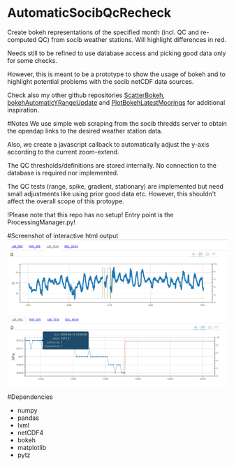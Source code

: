# AutomaticSocibQcRecheck
Create bokeh representations of the specified month (incl. QC and re-computed QC) from socib weather stations. Will highlight differences in red.

Needs still to be refined to use database access and picking good data only for some checks.

However, this is meant to be a prototype to show the usage of bokeh and to highlight potential problems with the socib  netCDF data sources.

Check also my other github repositories <a href="https://github.com/kriete/ScatterBokeh">ScatterBokeh</a>, <a href="https://github.com/kriete/bokehAutomaticYRangeUpdate">bokehAutomaticYRangeUpdate</a> and <a href="https://github.com/kriete/PlotBokehLatestMoorings">PlotBokehLatestMoorings</a> for additional inspiration.

#Notes
We use simple web scraping from the socib thredds server to obtain the opendap links to the desired weather station data.

Also, we create a javascript callback to automatically adjust the y-axis according to the current zoom-extend.

The QC thresholds/definitions are stored internally. No connection to the database is required nor implemented.

The QC tests (range, spike, gradient, stationary) are implemented but need small adjustments like using prior good data etc. However, this shouldn't affect the overall scope of this protoype.

!Please note that this repo has no setup! Entry point is the ProcessingManager.py!

#Screenshot of interactive html output
![...](/img/overview.png?raw=true "HTML bokeh output")
![...](/img/zoomed.png?raw=true "HTML bokeh output")

#Dependencies
<ul>
  <li>numpy</li>
  <li>pandas</li>
  <li>lxml</li>
  <li>netCDF4</li>
  <li>bokeh</li>
  <li>matplotlib</li>
  <li>pytz</li>
</ul>

